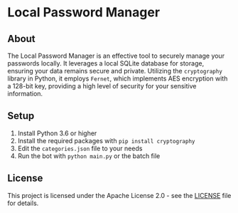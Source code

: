 # Local Password Manager

## About
The Local Password Manager is an effective tool to securely manage your passwords locally. It leverages a local SQLite database for storage, ensuring your data remains secure and private. Utilizing the `cryptography` library in Python, it employs `Fernet`, which implements AES encryption with a 128-bit key, providing a high level of security for your sensitive information.

## Setup
1. Install Python 3.6 or higher
2. Install the required packages with `pip install cryptography`
3. Edit the `categories.json` file to your needs
4. Run the bot with `python main.py` or the batch file

## License
This project is licensed under the Apache License 2.0 - see the [LICENSE](LICENSE) file for details.